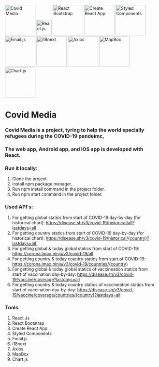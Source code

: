 <img src="http://covidmediainfo.com/Images/logo_white.png" width="100px" alt='Covid Media'>

<img src="https://res.cloudinary.com/practicaldev/image/fetch/s--54ca_F2q--/c_imagga_scale,f_auto,fl_progressive,h_900,q_auto,w_1600/https://dev-to-uploads.s3.amazonaws.com/i/1wwdyw5de8avrdkgtz5n.png" width="50px" alt='React.js'>

<img src="https://miro.medium.com/max/5244/1*ZSIihImW6DeVOYwUL-ghfQ.png" width="100px" alt='React Bootstrap'>

<img src="https://miro.medium.com/max/464/1*LxtdsVO0UnRDlrale42riQ.png" width="100px" alt='Create React App'>

<img src="https://raw.githubusercontent.com/styled-components/brand/master/styled-components.png" width="100px" alt='Styled Components'>

<img src="https://pbs.twimg.com/profile_images/1273938647297994753/2mvrQgmu.jpg" width="100px" alt='Email.js'>

<img src="https://gblobscdn.gitbook.com/spaces%2F-L9iS6Wm2hynS5H9Gj7j%2Favatar.png" width="100px" alt='i18next'>

<img src="https://miro.medium.com/fit/c/1838/551/1*80J2Wa21DYXxMbbtBziJHg.png" width="100px" alt='Axios'>

<img src="https://upload.wikimedia.org/wikipedia/commons/thumb/c/c4/Mapbox_logo_2017.svg/1280px-Mapbox_logo_2017.svg.png" width="100px" alt='MapBox'>

<img src="https://www.chartjs.org/img/chartjs-logo.svg" width="100px" alt='Chart.js'>


# Covid Media
### Covid Media is a project, tyring to help the world specially refugees during the COVID-19 pandeimc,

### The web app, Android app, and IOS app is developed with React.

### Run it locally:
1. Clone the project.
2. Install npm package manager.
3. Run npm install command in the project folder.
4. Run npm start command in the project folder.

### Used API's:
1. For getting global statics from start of COVID-19 day-by-day (for historical chart): https://disease.sh/v3/covid-19/historical/all?lastdays=all
2. For getting country statics from start of COVID-19 day-by-day (for historical chart): https://disease.sh/v3/covid-19/historical/{country}?lastdays=all`
4. For getting global & today global statics from start of COVID-19: https://corona.lmao.ninja/v3/covid-19/all
5. For getting country & today country statics from start of COVID-19: https://corona.lmao.ninja/v3/covid-19/countries/{country}
6. For getting global & today global statics of vaccineation statics from start of vaccination day-by-day: https://disease.sh/v3/covid-19/vaccine/coverage?lastdays=all
7. For getting country & today country statics of vaccineation statics from start of vaccination day-by-day: https://disease.sh/v3/covid-19/vaccine/coverage/countries/{country}?lastdays=all

### Tools:
1. React Js
2. React Bootstrap
3. Create React App
4. Styled Components
5. Email.js
6. i18next
7. Axios
8. MapBox
9. Chart.js